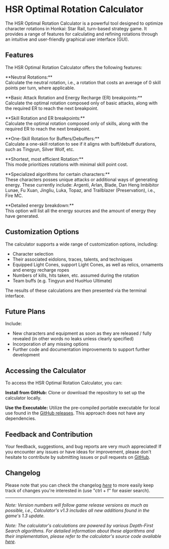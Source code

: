 # HSR Optimal Rotation Calculator

The HSR Optimal Rotation Calculator is a powerful tool designed to optimize character rotations in Honkai: Star Rail, turn-based strategy game. It provides a range of features for calculating and refining rotations through an intuitive and user-friendly graphical user interface (GUI).

## Features

The HSR Optimal Rotation Calculator offers the following features:

\*\*Neutral Rotations:\*\*  
Calculate the neutral rotation, i.e., a rotation that costs an average of 0 skill points per turn, where applicable.

\*\*Basic Attack Rotation and Energy Recharge (ER) breakpoints:\*\*  
Calculate the optimal rotation composed only of basic attacks, along with the required ER to reach the next breakpoint.

\*\*Skill Rotation and ER breakpoints:\*\*  
Calculate the optimal rotation composed only of skills, along with the required ER to reach the next breakpoint.

\*\*One-Skill Rotation for Buffers/Debuffers:\*\*  
Calculate a one-skill rotation to see if it aligns with buff/debuff durations, such as Tingyun, Silver Wolf, etc.

\*\*Shortest, most efficient Rotation:\*\*  
This mode prioritizes rotations with minimal skill point cost.

\*\*Specialized algorithms for certain characters:\*\*  
These characters posses unique attacks or additional ways of generating energy. These currently include: Argenti, Arlan, Blade, Dan Heng Imbibitor Lunae, Fu Xuan, Jingliu, Luka, Topaz, and Trailblazer (Preservation), i.e., Fire MC.

\*\*Detailed energy breakdown:\*\*  
This option will list all the energy sources and the amount of energy they have generated.

## Customization Options

The calculator supports a wide range of customization options, including:

- Character selection
- Their associated eidolons, traces, talents, and techniques
- Equipped Light Cones, support Light Cones, as well as relics, ornaments and energy recharge ropes
- Numbers of kills, hits taken, etc. assumed during the rotation
- Team buffs (e.g. Tingyun and HuoHuo Ultimate)

The results of these calculations are then presented via the terminal interface.

## Future Plans

Include:

- New characters and equipment as soon as they are released / fully revealed (in other words no leaks unless clearly specified)
- Incorporation of any missing options
- Further code and documentation improvements to support further development

## Accessing the Calculator

To access the HSR Optimal Rotation Calculator, you can:

**Install from GitHub:** Clone or download the repository to set up the calculator locally.

**Use the Executable:** Utilize the pre-compiled portable executable for local use found in the [GitHub releases](https://github.com/djordje-kalojevic/HSR-Optimal-Rotation-Calculator/releases). This approach does not have any dependencies.

## Feedback and Contribution

Your feedback, suggestions, and bug reports are very much appreciated! If you encounter any issues or have ideas for improvement, please don't hesitate to contribute by submitting issues or pull requests on [GitHub](https://github.com/djordje-kalojevic/HSR-Optimal-Rotation-Calculator/issues).

## Changelog

Please note that you can check the changelog [_here_]((https://github.com/djordje-kalojevic/HSR-Optimal-Rotation-Calculator/tree/changelog.md)) to more easily keep track of changes you're interested in (use "ctrl + f" for easier search).

---

_Note: Version numbers will follow game release versions as much as possible, i.e., Calculator's v1.3 includes all new additions found in the game's 1.3 update._

_Note: The calculator's calculations are powered by various Depth-First Search algorithms. For detailed information about these algorithms and their implementation, please refer to the calculator's source code available_ [_here_](https://github.com/djordje-kalojevic/HSR-Optimal-Rotation-Calculator/tree/master/calculation_scripts/character_algorithms).
